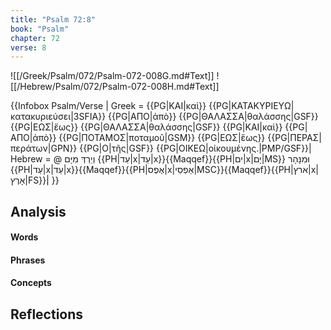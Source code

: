 ```yaml
---
title: "Psalm 72:8"
book: "Psalm"
chapter: 72
verse: 8
---
```

![[/Greek/Psalm/072/Psalm-072-008G.md#Text]]
![[/Hebrew/Psalm/072/Psalm-072-008H.md#Text]]

{{Infobox Psalm/Verse |
  Greek = {{PG|ΚΑΙ|καὶ}} {{PG|ΚΑΤΑΚΥΡΙΕΥΩ|κατακυριεύσει|3SFIA}} {{PG|ΑΠΟ|ἀπὸ}} {{PG|ΘΑΛΑΣΣΑ|θαλάσσης|GSF}} {{PG|ΕΩΣ|ἕως}} {{PG|ΘΑΛΑΣΣΑ|θαλάσσης|GSF}} {{PG|ΚΑΙ|καὶ}} {{PG|ΑΠΟ|ἀπὸ}} {{PG|ΠΟΤΑΜΟΣ|ποταμοῦ|GSM}} {{PG|ΕΩΣ|ἕως}} {{PG|ΠΕΡΑΣ|περάτων|GPN}} {{PG|Ο|τῆς|GSF}} {{PG|ΟΙΚΕΩ|οἰκουμένης.|PMP/GSF}}|
  Hebrew = @
וְיֵרְדְּ
מִיָּם
{{PH|עַד|x|עַד|x}}{{Maqqef}}{{PH|ים|x|יָם|MS}}
וּמִנָּהָר
{{PH|עַד|x|עַד|x}}{{Maqqef}}{{PH|אֶפֶס|x|אַפְסֵי|MSC}}{{Maqqef}}{{PH|ארץ|x|אָרֶץ|FS}}׃|
}}

## Analysis

#### Words

#### Phrases

#### Concepts

## Reflections
